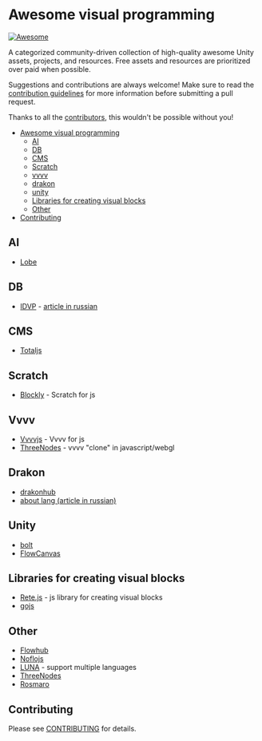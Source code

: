 # Awesome visual programming

[![Awesome](https://cdn.rawgit.com/sindresorhus/awesome/d7305f38d29fed78fa85652e3a63e154dd8e8829/media/badge.svg)](https://github.com/sindresorhus/awesome)

A categorized community-driven collection of high-quality awesome Unity assets, projects, and resources. Free assets and resources are prioritized over paid when possible.

Suggestions and contributions are always welcome! Make sure to read the [contribution guidelines](https://github.com/suenot/awesome-visual-programming/blob/master/CONTRIBUTING.md) for more information before submitting a pull request.

Thanks to all the [contributors](https://github.com/suenot/awesome-visual-programming/graphs/contributors), this wouldn't be possible without you!

- [Awesome visual programming](#awesome-visual-programming)
  - [AI](#ai)
  - [DB](#db)
  - [CMS](#cms)
  - [Scratch](#scratch)
  - [vvvv](#vvvv)
  - [drakon](#drakon)
  - [unity](#unity)
  - [Libraries for creating visual blocks](#libraries-for-creating-visual-blocks)
  - [Other](#other)
- [Contributing](#contributing)

## AI

- [Lobe](https://lobe.ai/)

## DB

- [IDVP](https://idvp.io) - [article in russian](https://vk.com/@istary-its-alive)

## CMS

- [Totaljs](https://www.totaljs.com/flow/)

## Scratch

- [Blockly](https://developers.google.com/blockly/) - Scratch for js

## Vvvv

- [Vvvvjs](http://lab.vvvvjs.com/) - Vvvv for js
- [ThreeNodes](https://github.com/idflood/ThreeNodes.js) - vvvv "clone" in javascript/webgl

## Drakon

- [drakonhub](https://drakonhub.com/en/drakon)
- [about lang (article in russian)](https://habr.com/ru/post/345320/)

## Unity

- [bolt](https://assetstore.unity.com/packages/tools/visual-scripting/bolt-87491)
- [FlowCanvas](https://assetstore.unity.com/packages/tools/visual-scripting/flowcanvas-33903)

## Libraries for creating visual blocks

- [Rete.js](https://rete.js.org/#/docs) - js library for creating visual blocks
- [gojs](https://gojs.net/latest/samples/index.html)

## Other

- [Flowhub](https://flowhub.io/)
- [Noflojs](https://noflojs.org/)
- [LUNA](https://luna-lang.org/) - support multiple languages
- [ThreeNodes](https://github.com/idflood/ThreeNodes.js)
- [Rosmaro](https://rosmaro.js.org/)

## Contributing

Please see [CONTRIBUTING](https://github.com/suenot/awesome-visual-programming/blob/master/CONTRIBUTING.md) for details.
